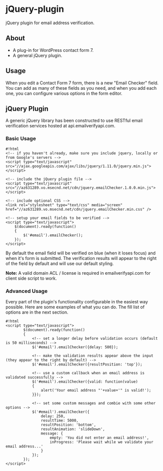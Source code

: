 jQuery-plugin
=============

jQuery plugin for email address verification.

## About
 * A plug-in for WordPress contact form 7.
 * A general jQuery plugin.

## Usage
When you edit a Contact Form 7 form, there is a new "Email Checker" field. 
You can add as many of these fields as you need, and when you add each one, 
you can configure various options in the form editor.

## jQuery Plugin 
A generic jQuery library has been constructed to use RESTful email verification services hosted at api.emailverifyapi.com.

### Basic Usage

```
#!html
<!-- if you haven't already, make sure you include jquery, locally or from Google's servers -->
<script type="text/javascript" src="//ajax.googleapis.com/ajax/libs/jquery/1.11.0/jquery.min.js"></script>

<!-- include the jQuery plugin file -->
<script type="text/javascript" src="//az631289.vo.msecnd.net/cdn/jquery.emailChecker.1.0.0.min.js"></script>

<!-- include optional CSS -->
<link rel="stylesheet" type="text/css" media="screen" href="//az631289.vo.msecnd.net/cdn/jquery.emailChecker.min.css" />

<!-- setup your email fields to be verified -->
<script type="text/javascript">
	$(document).ready(function()
	{
		$('#email').emailChecker();
	});
</script>
```
By default the email field will be verified on blue (when it loses focus) and when it's form is submitted. The verification results will appear to the right of the field by default and will use our default styling.

**Note:** A valid domain ACL / license is required in emailverifyapi.com for client side script to work.

### Advanced Usage
Every part of the plugin's functionality configurable in the easiest way possible. Here are some examples of what you can do. The fill list of options are in the next section.

```
#!html
<script type="text/javascript">
        $(document).ready(function()
        {
            <!-- set a longer delay before validation occurs (default is 50 milliseconds) -->
            $('#email').emailChecker({delay: 500});

            <!-- make the validation results appear above the input (they appear to the right by default) -->
            $('#email').emailChecker({resultPosition: 'top'});

            <!-- use a custom callback when an email address is validated successfully -->
            $('#email').emailChecker({valid: function(value)
            {
                alert('Your email address "'+value+'" is valid!');
            }});

            <!-- set some custom messages and combie with some other options -->
            $('#email').emailChecker({
                delay: 250, 
                resultTime: 5000, 
                resultPosition: 'bottom', 
                resultAnimation: 'slideDown', 
                message: {
                    empty: 'You did not enter an email address!', 
                    inProgress: 'Please wait while we validate your email address...'
                }
            });
        });
</script>

```
